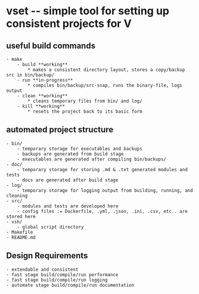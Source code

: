 # vset -- simple tool for setting up consistent projects for V

## useful build commands
    - make
        - build **working**
            * makes a consistent directory layout, stores a copy/backup src in bin/backup/
        - run **in-progress**
            * compiles bin/backup/src-snap, runs the binary-file, logs output 
        - clean **working**
            * cleans temporary files from bin/ and log/
        - kill **working**
            * resets the project back to its basic form

## automated project structure
    - bin/
        - temporary storage for executables and backups
        - backups are generated from build stage
        - executables are generated after compiling bin/backups/
    - doc/
        - temporary storage for storing .md & .txt generated modules and tests
        - docs are generated after build stage
    - log/
        - temporary storage for logging output from building, running, and cleaning
    - src/
        - modules and tests are developed here
        - config files := Dockerfile, .yml, .json, .ini, .csv, etc.. are stored here
    - vsh/
        - global script directory
    - Makefile
    - README.md

## Design Requirements
    - extendable and consistent
    - fast stage build/compile/run performance
    - fast stage build/compile/run logging
    - automate stage build/compile/run documentation
